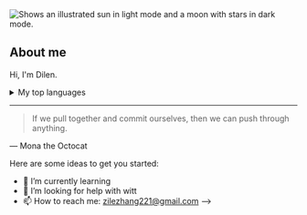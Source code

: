 <picture>
  <source media="(prefers-color-scheme: dark)" srcset="https://user-images.githubusercontent.com/25423296/163456776-7f95b81a-f1ed-45f7-b7ab-8fa810d529fa.png">
  <source media="(prefers-color-scheme: light)" srcset="https://user-images.githubusercontent.com/25423296/163456779-a8556205-d0a5-45e2-ac17-42d089e3c3f8.png">
  <img alt="Shows an illustrated sun in light mode and a moon with stars in dark mode." src="https://user-images.githubusercontent.com/25423296/163456779-a8556205-d0a5-45e2-ac17-42d089e3c3f8.png">
</picture>

## About me

<!-- TO DO: add more details about me later -->
Hi, I'm Dilen.
<details>
  <summary>My top languages</summary>
  
| Rank | Languages |
|-----:|-----------|
|     1| Python    |
|     2| C         |
  
</details>

---
> If we pull together and commit ourselves, then we can push through anything.

— Mona the Octocat

Here are some ideas to get you started:

- 🌱 I’m currently learning
- 🤔 I’m looking for help with witt
- 📫 How to reach me: zilezhang221@gmail.com
-->
